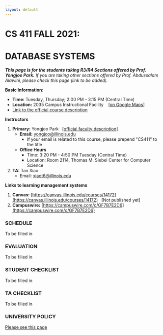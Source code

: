 ```yaml
---
layout: default
---
```



# **CS 411 FALL 2021:**  
# **DATABASE SYSTEMS**


***This page is for the students taking R3/R4 Sections offered by Prof. Yongjoo Park.***
*If you are taking other sections offered by Prof. Abdussalam Alawini, please check this page (link to be added).*


<div class="extra-row-spacer"></div>

**Basic Information:**

- **Time:** Tuesday, Thursday;  2:00 PM - 3:15 PM (Central Time)
- **Location:** 2035 Campus Instructional Facility &nbsp;&nbsp; [[on Google Maps]](https://www.google.com/maps/place/Campus+Instructional+Facility/@40.1124436,-88.2305359,17z/data=!4m8!1m2!2m1!1s2035+Campus+Instructional+Facility!3m4!1s0x0:0xe67002a644efa20f!8m2!3d40.1124436!4d-88.2283419)  
- [Link to the official course description](https://cs.illinois.edu/academics/courses/CS411)



**Instructors**

1. **Primary:** Yongjoo Park &nbsp;&nbsp;[[official faculty description]](https://cs.illinois.edu/about/people/all-faculty/yongjoo)
   * **Email:** yongjoo@illinois.edu  
      - If your email is related to this course, please prepend "CS411" to the title
   * **Office Hours**
      - Time: 3:20 PM - 4:50 PM Tuesday (Central Time)
      - Location: Room 2114, Thomas M. Siebel Center for Computer Science
2. **TA:** Tan Xiao
   * Email: xiaot6@illinois.edu  


**Links to learning management systems**
1. **Canvas:** [https://canvas.illinois.edu/courses/14172](https://canvas.illinois.edu/courses/14172) &nbsp; [Not published yet]
1. **Campuswire:** [https://campuswire.com/c/GF7B7E2D6](https://campuswire.com/c/GF7B7E2D6)



<div class="extra-row-spacer"></div>

### **SCHEDULE**

To be filled in


<div class="extra-row-spacer"></div>

### **EVALUATION**

To be filled in


<div class="extra-row-spacer"></div>

### **STUDENT CHECKLIST**

To be filled in


<div class="extra-row-spacer"></div>

### **TA CHECKLIST**

To be filled in


<div class="extra-row-spacer"></div>

### **UNIVERSITY POLICY**

[Please see this page](./univ_policy)
